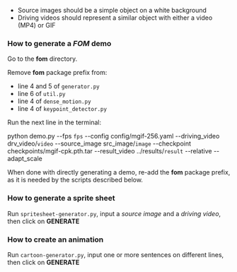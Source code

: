 * Source images should be a simple object on a white background
* Driving videos should represent a similar object with either a video (MP4) or GIF

### How to generate a _FOM_ demo
Go to the **fom** directory.

Remove **fom** package prefix from:
- line 4 and 5 of `generator.py`
- line 6 of `util.py`
- line 4 of `dense_motion.py`
- line 4 of `keypoint_detector.py`

Run the next line in the terminal:

python demo.py --fps `fps` --config config/mgif-256.yaml --driving_video drv_video/`video` --source_image src_image/`image` --checkpoint checkpoints/mgif-cpk.pth.tar --result_video ../results/`result` --relative --adapt_scale

When done with directly generating a demo, re-add the **fom** package prefix, as it is needed by the scripts described below.

### How to generate a sprite sheet
Run `spritesheet-generator.py`, input a _source image_ and a _driving video_, then click on **GENERATE**

### How to create an animation
Run `cartoon-generator.py`, input one or more sentences on different lines, then click on **GENERATE**
